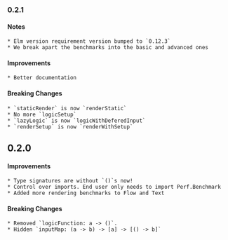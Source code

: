 ### 0.2.1

#### Notes
    * Elm version requirement version bumped to `0.12.3`
    * We break apart the benchmarks into the basic and advanced ones

#### Improvements
    * Better documentation

#### Breaking Changes
    * `staticRender` is now `renderStatic`
    * No more `logicSetup`
    * `lazyLogic` is now `logicWithDeferedInput`
    * `renderSetup` is now `renderWithSetup`

## 0.2.0

#### Improvements
    * Type signatures are without `()`s now!
    * Control over imports. End user only needs to import Perf.Benchmark 
    * Added more rendering benchmarks to Flow and Text

#### Breaking Changes
    * Removed `logicFunction: a -> ()`.
    * Hidden `inputMap: (a -> b) -> [a] -> [() -> b]`